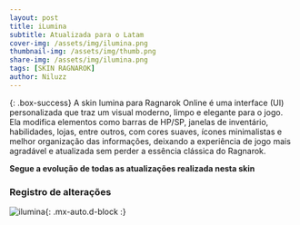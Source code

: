 ```yaml
---
layout: post
title: iLumina
subtitle: Atualizada para o Latam
cover-img: /assets/img/ilumina.png
thumbnail-img: /assets/img/thumb.png
share-img: /assets/img/ilumina.png
tags: [SKIN RAGNAROK]
author: Niluzz
---
```


{: .box-success}
A skin Iumina para Ragnarok Online é uma interface (UI) personalizada que traz um visual moderno, limpo e elegante para o jogo. Ela modifica elementos como barras de HP/SP, janelas de inventário, habilidades, lojas, entre outros, com cores suaves, ícones minimalistas e melhor organização das informações, deixando a experiência de jogo mais agradável e atualizada sem perder a essência clássica do Ragnarok.

**Segue a evolução de todas as atualizações realizada nesta skin**

### Registro de alterações

![ilumina](https://github.com/niluzz/ilumina-skin-latam/assets/img/ilumina.jpg){: .mx-auto.d-block :}
